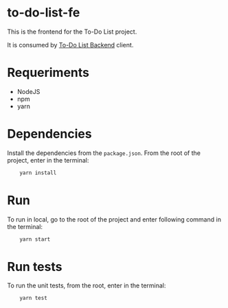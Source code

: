 # to-do-list-fe

This is the frontend for the To-Do List project.

It is consumed by [To-Do List Backend](https://github.com/jiagui7/to-do-list-be) client.

# Requeriments

- NodeJS
- npm
- yarn

# Dependencies

Install the dependencies from the `package.json`. From the root of the project, enter in the terminal:

```bash
    yarn install
```  

# Run

To run in local, go to the root of the project and enter following command in the terminal:

```bash
    yarn start
```

# Run tests

To run the unit tests, from the root, enter in the terminal:

```bash
    yarn test
```